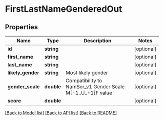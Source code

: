 # FirstLastNameGenderedOut

## Properties
Name | Type | Description | Notes
------------ | ------------- | ------------- | -------------
**id** | **string** |  | [optional] 
**first_name** | **string** |  | [optional] 
**last_name** | **string** |  | [optional] 
**likely_gender** | **string** | Most likely gender | [optional] 
**gender_scale** | **double** | Compatibility to NamSor_v1 Gender Scale M[-1..U..+1]F value | [optional] 
**score** | **double** |  | [optional] 

[[Back to Model list]](../README.md#documentation-for-models) [[Back to API list]](../README.md#documentation-for-api-endpoints) [[Back to README]](../README.md)


